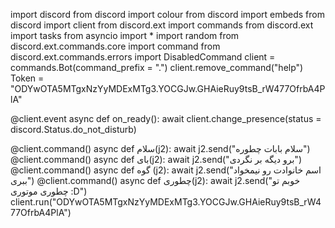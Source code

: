 import discord
from discord import colour
from discord import embeds
from discord import client
from discord.ext import commands
from discord.ext import tasks
from asyncio import *
import random
from discord.ext.commands.core import command
from discord.ext.commands.errors import DisabledCommand
client = commands.Bot(command_prefix = ".")
client.remove_command("help")
Token = "ODYwOTA5MTgxNzYyMDExMTg3.YOCGJw.GHAieRuy9tsB_rW477OfrbA4PlA"

@client.event
async def on_ready():
    await client.change_presence(status = discord.Status.do_not_disturb)

@client.command()
async def سلام(j2):
    await j2.send("سلام بابات چطوره")
    @client.command()
async def بای(j2):
    await j2.send("برو دیگه بر نگردی")
    @client.command()
async def گوه (j2):
    await j2.send("اسم خانوادت رو نیمخواد ببری")
    @client.command()
async def چطوری(j2):
    await j2.send("خوبم تو چطوری موتوری :D")
client.run("ODYwOTA5MTgxNzYyMDExMTg3.YOCGJw.GHAieRuy9tsB_rW477OfrbA4PlA")
